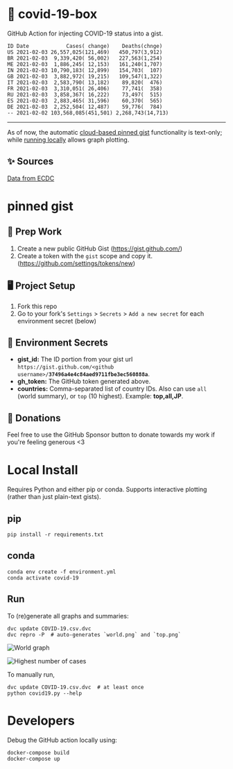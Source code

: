 # 🏥 covid-19-box

GitHub Action for injecting COVID-19 status into a gist.

```
ID Date            Cases( change)    Deaths(chnge)
US 2021-02-03 26,557,025(121,469)   450,797(3,912)
BR 2021-02-03  9,339,420( 56,002)   227,563(1,254)
ME 2021-02-03  1,886,245( 12,153)   161,240(1,707)
IN 2021-02-03 10,790,183( 12,899)   154,703(  107)
GB 2021-02-03  3,882,972( 19,215)   109,547(1,322)
IT 2021-02-03  2,583,790( 13,182)    89,820(  476)
FR 2021-02-03  3,310,051( 26,406)    77,741(  358)
RU 2021-02-03  3,858,367( 16,222)    73,497(  515)
ES 2021-02-03  2,883,465( 31,596)    60,370(  565)
DE 2021-02-03  2,252,504( 12,487)    59,776(  784)
-- 2021-02-02 103,568,085(451,501) 2,268,743(14,713)
```

---

As of now, the automatic [cloud-based pinned gist](#pinned-gist) functionality is text-only;
while [running locally](#local-install) allows graph plotting.

## ✨ Sources

[Data from ECDC](https://www.ecdc.europa.eu/en/publications-data/download-todays-data-geographic-distribution-covid-19-cases-worldwide)

# pinned gist

## 🎒 Prep Work
1. Create a new public GitHub Gist (https://gist.github.com/)
1. Create a token with the `gist` scope and copy it. (https://github.com/settings/tokens/new)

## 🖥 Project Setup
1. Fork this repo
1. Go to your fork's `Settings` > `Secrets` > `Add a new secret` for each environment secret (below)

## 🤫 Environment Secrets
- **gist_id:** The ID portion from your gist url `https://gist.github.com/<github username>/`**`37496a4e4c84aed9711fbe3ec560888a`**.
- **gh_token:** The GitHub token generated above.
- **countries:** Comma-separated list of country IDs. Also can use `all` (world summary), or `top` (10 highest). Example: **top,all,JP**.

## 💸 Donations

Feel free to use the GitHub Sponsor button to donate towards my work if you're feeling generous <3

# Local Install

Requires Python and either pip or conda. Supports interactive plotting (rather than just plain-text gists).

## pip

```
pip install -r requirements.txt
```

## conda

```
conda env create -f environment.yml
conda activate covid-19
```

## Run

To (re)generate all graphs and summaries:

```
dvc update COVID-19.csv.dvc
dvc repro -P  # auto-generates `world.png` and `top.png`
```

![World graph](world.png)

![Highest number of cases](top.png)

To manually run,

```
dvc update COVID-19.csv.dvc  # at least once
python covid19.py --help
```

# Developers

Debug the GitHub action locally using:

```
docker-compose build
docker-compose up
```
